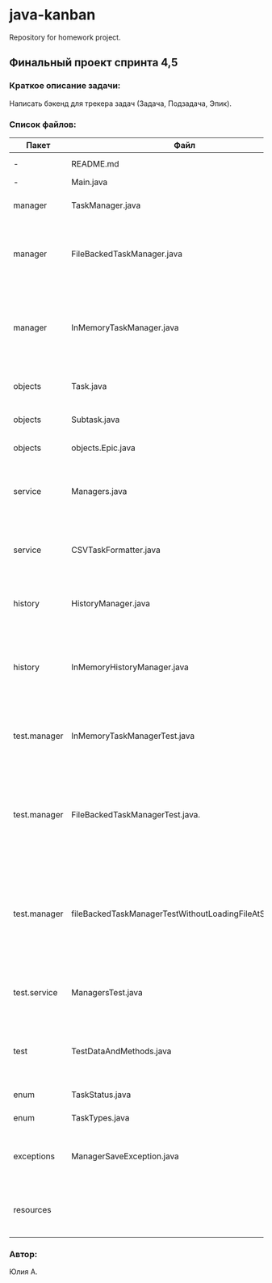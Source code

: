
# java-kanban
Repository for homework project.

## Финальный проект спринта 4,5

### Краткое описание задачи:
Написать бэкенд для трекера задач (Задача, Подзадача, Эпик).

### Список файлов:

| Пакет        | Файл                                                     | Описание                                                                                         |
|--------------|----------------------------------------------------------|--------------------------------------------------------------------------------------------------|
| -            | README.md                                                | описание проекта                                                                                 |
| -            | Main.java                                                | -                                                                                                || enums        |TaskStatus.java | Список возможных статусов задач                                              |
| manager      | TaskManager.java                                         | Интерфейс менеджеров задач                                                                       |
| manager      | FileBackedTaskManager.java                               | реализация TaskManager для менеджера, хранящего задачи в файле                                   |
| manager      | InMemoryTaskManager.java                                 | реализация TaskManager для менеджера, хранящего задачи в оперативной памяти                      |
| objects      | Task.java                                                | Класс задач с типом "Задача"                                                                     |
| objects      | Subtask.java                                             | Класс задач с типом "Подзадач"                                                                   |
| objects      | objects.Epic.java                                        | Класс задач с типом "Эпик"                                                                       |
| service      | Managers.java                                            | утилитарный класс для создания менеджеров задач и истории                                        |
| service      | CSVTaskFormatter.java                                    | класс хранит методы для обработки csv файла с задачами                                           |
| history      | HistoryManager.java                                      | Интерфейс менеджеров истории просмотров задач                                                    |
| history      | InMemoryHistoryManager.java                              | Реализация HistoryManager - хранение истории просмотров в оперативной памяти                     |
| test.manager | InMemoryTaskManagerTest.java                             | Данные и тесты для проверки работы менеджера задач                                               |
| test.manager | FileBackedTaskManagerTest.java.                          | Данные и тесты для проверки работы c файлами менеджера задач (если файл заранее сгенерирован)    |
| test.manager | fileBackedTaskManagerTestWithoutLoadingFileAtStart.java. | Данные и тесты для проверки работы c файлами менеджера задач (если файл заранее НЕ сгенерирован) |
| test.service | ManagersTest.java                                        | Данные и тесты для проверки менеджера истории                                                    |
| test         | TestDataAndMethods.java                                  | Данные и тесты для проверки проекта (для запуска вручную)                                        |
| enum         | TaskStatus.java                                          | список статусов задач                                                                            |
| enum         | TaskTypes.java                                           | список типов задач                                                                               |
| exceptions   | ManagerSaveException.java                                | исключение, генерируемое при обработке файловым менеджером                                       |
| resources         |                                               | папка resources для сохранения и загрузки файла с задачами                                                                         |

### Автор:
Юлия А.